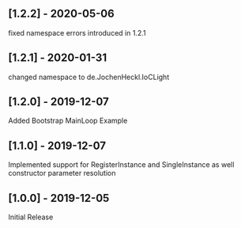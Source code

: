 ## [1.2.2] - 2020-05-06
fixed namespace errors introduced in 1.2.1
## [1.2.1] - 2020-01-31
changed namespace to de.JochenHeckl.IoCLight
## [1.2.0] - 2019-12-07
Added Bootstrap MainLoop Example
## [1.1.0] - 2019-12-07
Implemented support for RegisterInstance and SingleInstance as well constructor parameter resolution
## [1.0.0] - 2019-12-05
Initial Release